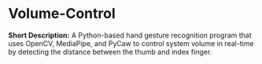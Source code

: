 # Volume-Control
**Short Description:**   A Python-based hand gesture recognition program that uses OpenCV, MediaPipe, and PyCaw to control system volume in real-time by detecting the distance between the thumb and index finger.
